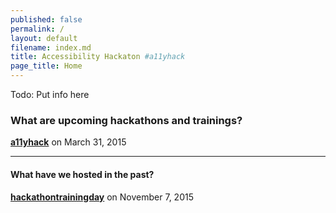 ```yaml
---
published: false
permalink: /
layout: default
filename: index.md
title: Accessibility Hackaton #a11yhack
page_title: Home
---
```


Todo: Put info here

### What are upcoming hackathons and trainings?

**[a11yhack]({{site.baseurl}}/a11yhack/)** on March 31, 2015

----

#### What have we hosted in the past?

**[hackathontrainingday](http://18f.github.io/hackathontrainingday/)** on November 7, 2015

